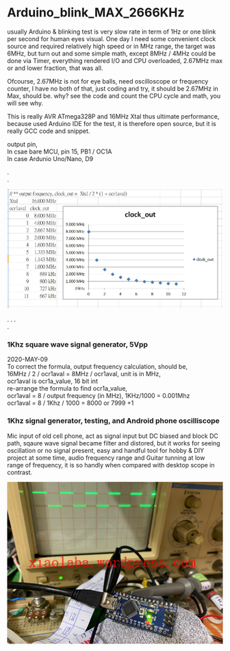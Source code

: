 # Arduino_blink_MAX_2666KHz

usually Arduino & blinking test is very slow rate in term of 1Hz or one blink per second for human eyes visual. One day I need some convenient clock source and required relatively high speed or in MHz range, the target was 6MHz, but turn out and some simple math, except 8MHz / 4MHz could be done via Timer, everything rendered I/O and CPU overloaded, 2.67MHz max or and lower fraction, that was all.

Ofcourse, 2.67MHz is not for eye balls, need oscilloscope or frequency counter, I have no both of that, just coding and try, it should be 2.67MHz in Max, should be. why? see the code and count the CPU cycle and math, you will see why.

This is really AVR ATmega328P and 16MHz Xtal thus ultimate performance, because used Arduino IDE for the test, it is therefore open source, but it is really GCC code and snippet.  

output pin,  
In csae bare MCU, pin 15, PB1 / OC1A  
In case Ardunio Uno/Nano, D9  

 .  
 .  
 


![/8MHz/AVR_1MHZ_clock.JPG](/8MHz/AVR_1MHZ_clock.JPG)  

.
. 
.  
.  
  
### 1Khz square wave signal generator, 5Vpp  
2020-MAY-09  
To correct the formula, output frequency calculation, should be,   
16MHz / 2 / ocr1aval = 8MHz / ocr1aval, unit is in MHz,  
ocr1aval is ocr1a_value, 16 bit int  
re-arrange the formula to find ocr1a_value,  
ocr1aval = 8 / output frequency (in MHz), 1KHz/1000 = 0.001Mhz  
ocr1aval = 8 / 1Khz / 1000 = 8000 or 7999 +1  
  
  
    
### 1Khz signal generator, testing, and Android phone oscilliscope  
Mic input of old cell phone, act as signal input but DC biased and block DC path, sqaure wave signal became filter and distored, but it works for seeing oscillation or no signal present, easy and handful tool for hobby & DIY project at some time, audio frequency range and Guitar tunning at low range of frequency, it is so handly when compared with desktop scope in contrast.


![/1KHz/xiaolaba_1KHz_5Vpp_CS4025_oscope_test.jpg](/1KHz/xiaolaba_1KHz_5Vpp_CS4025_oscope_test.jpg)
